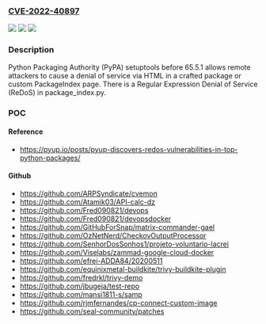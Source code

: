 ### [CVE-2022-40897](https://cve.mitre.org/cgi-bin/cvename.cgi?name=CVE-2022-40897)
![](https://img.shields.io/static/v1?label=Product&message=n%2Fa&color=blue)
![](https://img.shields.io/static/v1?label=Version&message=n%2Fa&color=blue)
![](https://img.shields.io/static/v1?label=Vulnerability&message=n%2Fa&color=brighgreen)

### Description

Python Packaging Authority (PyPA) setuptools before 65.5.1 allows remote attackers to cause a denial of service via HTML in a crafted package or custom PackageIndex page. There is a Regular Expression Denial of Service (ReDoS) in package_index.py.

### POC

#### Reference
- https://pyup.io/posts/pyup-discovers-redos-vulnerabilities-in-top-python-packages/

#### Github
- https://github.com/ARPSyndicate/cvemon
- https://github.com/Atamik03/API-calc-dz
- https://github.com/Fred090821/devops
- https://github.com/Fred090821/devopsdocker
- https://github.com/GitHubForSnap/matrix-commander-gael
- https://github.com/OzNetNerd/CheckovOutputProcessor
- https://github.com/SenhorDosSonhos1/projeto-voluntario-lacrei
- https://github.com/Viselabs/zammad-google-cloud-docker
- https://github.com/efrei-ADDA84/20200511
- https://github.com/equinixmetal-buildkite/trivy-buildkite-plugin
- https://github.com/fredrkl/trivy-demo
- https://github.com/jbugeja/test-repo
- https://github.com/mansi1811-s/samp
- https://github.com/rjmfernandes/cp-connect-custom-image
- https://github.com/seal-community/patches

